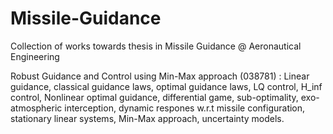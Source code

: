 # Missile-Guidance
Collection of works towards thesis in Missile Guidance @ Aeronautical Engineering

Robust Guidance and Control using Min-Max approach (038781) :
Linear guidance, classical guidance laws, optimal guidance laws, LQ control,
H_inf control, Nonlinear optimal guidance, differential game, sub-optimality,
exo-atmospheric interception, dynamic respones w.r.t missile configuration,
stationary linear systems, Min-Max approach, uncertainty models.
